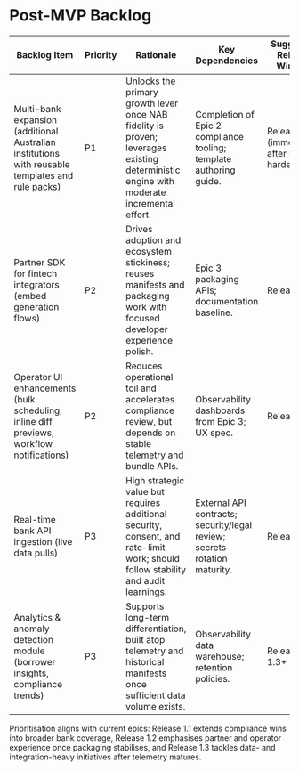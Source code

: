 # Post-MVP Backlog

| Backlog Item | Priority | Rationale | Key Dependencies | Suggested Release Window |
|--------------|----------|-----------|-------------------|--------------------------|
| Multi-bank expansion (additional Australian institutions with reusable templates and rule packs) | P1 | Unlocks the primary growth lever once NAB fidelity is proven; leverages existing deterministic engine with moderate incremental effort. | Completion of Epic 2 compliance tooling; template authoring guide. | Release 1.1 (immediately after MVP hardening) |
| Partner SDK for fintech integrators (embed generation flows) | P2 | Drives adoption and ecosystem stickiness; reuses manifests and packaging work with focused developer experience polish. | Epic 3 packaging APIs; documentation baseline. | Release 1.2 |
| Operator UI enhancements (bulk scheduling, inline diff previews, workflow notifications) | P2 | Reduces operational toil and accelerates compliance review, but depends on stable telemetry and bundle APIs. | Observability dashboards from Epic 3; UX spec. | Release 1.2 |
| Real-time bank API ingestion (live data pulls) | P3 | High strategic value but requires additional security, consent, and rate-limit work; should follow stability and audit learnings. | External API contracts; security/legal review; secrets rotation maturity. | Release 1.3 |
| Analytics & anomaly detection module (borrower insights, compliance trends) | P3 | Supports long-term differentiation, built atop telemetry and historical manifests once sufficient data volume exists. | Observability data warehouse; retention policies. | Release 1.3+ |

Prioritisation aligns with current epics: Release 1.1 extends compliance wins into broader bank coverage, Release 1.2 emphasises partner and operator experience once packaging stabilises, and Release 1.3 tackles data- and integration-heavy initiatives after telemetry matures.
